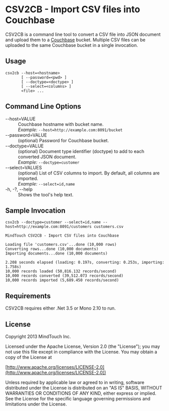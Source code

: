CSV2CB - Import CSV files into Couchbase
========================================

CSV2CB is a command line tool to convert a CSV file into JSON document and upload them to a 
[Couchbase](http://www.couchbase.com/) bucket.  Multiple CSV files can be uploaded to the same Couchbase
bucket in a single invocation.

Usage
-----

    csv2cb --host=<hostname>
           [ --password=<pwd> ]
           [ --doctype=<doctype> ]
           [ --select=<columns> ]
           <file> ...


Command Line Options
--------------------

<dl>
<dt>
        --host=VALUE
</dt>
<dd>
        Couchbase hostname with bucket name.<br/>
        <em>Example:</em> <code>--host=http://example.com:8091/bucket</code>
</dd>
<dt>
        --password=VALUE
</dt>
<dd>
        (optional) Password for Couchbase bucket.
</dd>
<dt>
        --doctype=VALUE
</dt>
<dd>
        (optional) Document type identifier (doctype) to add to each converted JSON document.<br/>
        <em>Example:</em> <code>--doctype=customer</code>
</dd>
<dt>
        --select=VALUES
</dt>
<dd>
        (optional) List of CSV columns to import. By default, all columns are imported.<br/>
        <em>Example:</em> <code>--select=id,name</code>
</dd>
<dt>
        -h, -?, --help
</dt>
<dd>
        Shows the tool's help text.
</dd>
</dl>

Sample Invocation
-----------------

    csv2cb --doctype=customer --select=id,name --host=http://example.com:8091/customers customers.csv

    MindTouch CSV2CB - Import CSV files into Couchbase

    Loading file 'customers.csv'...done (10,000 rows)
    Converting rows...done (10,000 documents)
    Importing documents...done (10,000 documents)

    2.208 seconds elapsed (loading: 0.197s, converting: 0.253s, importing: 1.758s)
    10,000 records loaded (50,816.132 records/second)
    10,000 records converted (39,512.073 records/second)
    10,000 records imported (5,689.450 records/second)

Requirements
------------
CSV2CB requires either .Net 3.5 or Mono 2.10 to run.

License
-------
Copyright 2013 MindTouch Inc.

Licensed under the Apache License, Version 2.0 (the "License");
you may not use this file except in compliance with the License.
You may obtain a copy of the License at

[http://www.apache.org/licenses/LICENSE-2.0](http://www.apache.org/licenses/LICENSE-2.0])

Unless required by applicable law or agreed to in writing, software
distributed under the License is distributed on an "AS IS" BASIS,
WITHOUT WARRANTIES OR CONDITIONS OF ANY KIND, either express or implied.
See the License for the specific language governing permissions and
limitations under the License.
